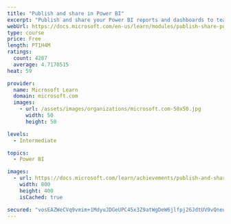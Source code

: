```yaml
---
title: "Publish and share in Power BI"
excerpt: "Publish and share your Power BI reports and dashboards to teammates in your organization or to everyone on the web."
webUrl: https://docs.microsoft.com/en-us/learn/modules/publish-share-power-bi/
type: course
price: Free
length: PT1H4M
ratings:
  count: 4287
  average: 4.7170515
heat: 59

provider:
  name: Microsoft Learn
  domain: microsoft.com
  images:
    - url: /assets/images/organizations/microsoft.com-50x50.jpg
      width: 50
      height: 50

levels:
  - Intermediate

topics:
  - Power BI

images:
  - url: https://docs.microsoft.com/learn/achievements/publish-and-share-with-power-bi-desktop-social.png
    width: 800
    height: 400
    isCached: true

secured: "vosEAZWeCVq9vmim+1MdyuJDGeUPC45x3Z9atWgDeW6jlfpj26JdtUV9vQneukpzWrKWw6/xvmjFBaurZZ/hraufITwjJwXySIqhtd1PrcZlu7YHuInOEXPDfNcIOx1QVUQI4wrGuEubrJJYfUbYNvOhLZSg68ELOJzQppM9K6ZG5+E72JVLIg1daxuFyAIM5H5tpyJbUuPb7vMdOlY8GD7aUSrcM/uX95A2Im/TMV2yXHjlDapGg4MdpNJKMLQvxnmQwDa+sAYLq+4a5fgs5Z1EMJLkvzaEyw1GVFvOpwufp0R8aiMrjoh3OUcdDn14KVGob7nc500cq8hNLcRpEozg7eBvsO2lNGrPiceHZIb03GFtkkxzPAMrMo8r88nalF5zlyVs0Zv3sBGo6vikuFXV96aP4EEZEOhfVzAcbvU=;l/hs35dLB5BpfBhysNztGg=="
---
```


